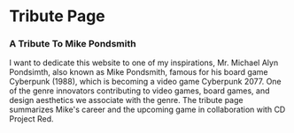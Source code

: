 # Tribute Page
### A Tribute To Mike Pondsmith

I want to dedicate this website to one of my inspirations, Mr. Michael Alyn Pondsimth, also known as Mike Pondsmith, famous for his board game Cyberpunk (1988), which is becoming a video game Cyberpunk 2077. One of the genre innovators contributing to video games, board games, and design aesthetics we associate with the genre. The tribute page summarizes Mike's career and the upcoming game in collaboration with CD Project Red.